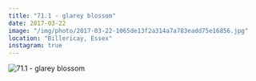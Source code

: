 ```yaml
---
title: "71.1 - glarey blossom"
date: 2017-03-22
image: "/img/photo/2017-03-22-1065de13f2a314a7a783eadd75e16856.jpg"
location: "Billericay, Essex"
instagram: true
---
```


![71.1 - glarey blossom](/img/photo/2017-03-22-1065de13f2a314a7a783eadd75e16856.jpg)

